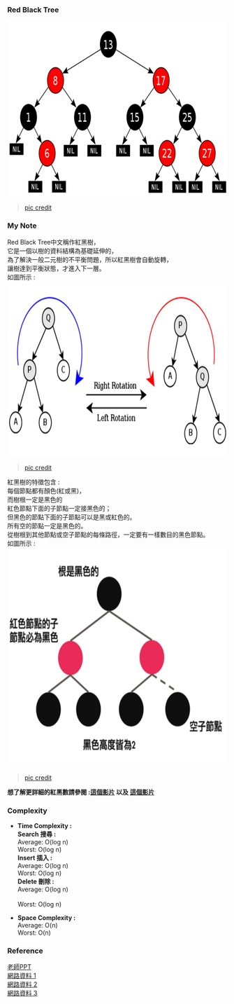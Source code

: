 ### Red Black Tree

<img src="https://github.com/Chieh-Yin/Chiehyin/blob/master/Pictures/red%20black%20tree%20ex.jpg" width="800" height="400"/>


> [pic credit](https://docs.google.com/presentation/d/e/2PACX-1vRxyJRARq0BNuGJq_o2cUHIXBWrRSZrAOyXOSt9qCTSjQtyp8XqFq3VuNn3gCt3sXenOZmWLqIjcyFs/pub?start=false&loop=false&delayms=3000&slide=id.g70c10e5ce6_0_32)</br>


### My Note

Red Black Tree中文稱作紅黑樹， </br>
它是一個以樹的資料結構為基礎延伸的， </br>
為了解決一般二元樹的不平衡問題，所以紅黑樹會自動旋轉， </br>
讓樹達到平衡狀態，才進入下一層。 </br>
如圖所示 : </br>
<img src="https://github.com/Chieh-Yin/Chiehyin/blob/master/Pictures/red%20black%20tree%20rotate.jpg" width="800" height="400"/>

> [pic credit](https://docs.google.com/presentation/d/e/2PACX-1vRxyJRARq0BNuGJq_o2cUHIXBWrRSZrAOyXOSt9qCTSjQtyp8XqFq3VuNn3gCt3sXenOZmWLqIjcyFs/pub?start=false&loop=false&delayms=3000&slide=id.g70c10e5ce6_0_32)</br>

紅黑樹的特徵包含 : </br>
每個節點都有顏色(紅或黑)， </br>
而樹根一定是黑色的 </br>
紅色節點下面的子節點一定接黑色的； </br>
但黑色的節點下面的子節點可以是黑或紅色的。 </br>
所有空的節點一定是黑色的。 </br>
從樹根到其他節點或空子節點的每條路徑，一定要有一樣數目的黑色節點。 </br>
如圖所示 :</br>
<img src="https://github.com/Chieh-Yin/Chiehyin/blob/master/Pictures/red%20black%20tree.jpg" width="600" height="500"/>

> [pic credit](https://docs.google.com/presentation/d/e/2PACX-1vRxyJRARq0BNuGJq_o2cUHIXBWrRSZrAOyXOSt9qCTSjQtyp8XqFq3VuNn3gCt3sXenOZmWLqIjcyFs/pub?start=false&loop=false&delayms=3000&slide=id.g70c10e5ce6_0_32)</br>

**想了解更詳細的紅黑數請參閱 :[這個影片](https://www.youtube.com/watch?v=5IBxA-bZZH8) 以及 [這個影片](https://www.youtube.com/watch?v=qvZGUFHWChY
)** </br>

### Complexity
* **Time Complexity :**</br>
**Search 搜尋 :**</br>
Average: O(log n)    </br>
Worst: O(log n)</br>
**Insert 插入 :**</br>
Average: O(log n)    </br>
Worst: O(log n)</br>
**Delete 刪除 :**</br>
Average: O(log n) </br>   
Worst: O(log n)</br>

* **Space Complexity :** </br>
Average: O(n)  </br>
Worst: O(n) </br>




### Reference
[老師PPT](https://docs.google.com/presentation/d/e/2PACX-1vRxyJRARq0BNuGJq_o2cUHIXBWrRSZrAOyXOSt9qCTSjQtyp8XqFq3VuNn3gCt3sXenOZmWLqIjcyFs/pub?start=false&loop=false&delayms=3000&slide=id.g70c10e5ce6_0_32)</br>
[網路資料 1](https://zh.wikipedia.org/wiki/%E7%BA%A2%E9%BB%91%E6%A0%91)</br>
[網路資料 2](https://www.youtube.com/watch?v=5IBxA-bZZH8)</br>
[網路資料 3](https://www.youtube.com/watch?v=qvZGUFHWChY)</br>




